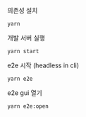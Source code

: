 의존성 설치

```
yarn
```

개발 서버 실행

```
yarn start
```

e2e 시작 (headless in cli)

```
yarn e2e
```

e2e gui 열기

```
yarn e2e:open
```
